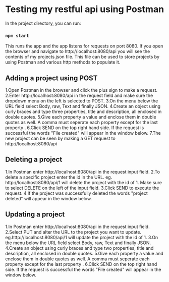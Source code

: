 # Testing my restful api using Postman

In the project directory, you can run:

### `npm start`

This runs the app and the app listens for requests on port 8080.
If you open the browser and navigate to http://localhost:8080/api you will see the contents of my projects.json file.
This file can be used to store projects by using Postman and various http methods to populate it.

## Adding a project using POST

1.Open Postman in the browser and click the plus sign to make a request.
2.Enter http://localhost:8080/api in the request field and make sure the dropdown menu on the left is selected to POST.
3.On the menu below the URL field select Body, raw, Text and finally JSON.
4.Create an object using curly braces and type three properties, title and description, all enclosed in double quotes.
5.Give each property a value and enclose them in double quotes as well. A comma must seperate each property except for the last property .
6.Click SEND on the top right hand side. If the request is successful the words "File created" will appear in the window below.
7.The new project can be seen by making a GET request to http://localhost:8080/api

## Deleting a project

1.In Postman enter http://localhost:8080/api in the request input field.
2.To delete a specific project enter the id in the URL. eg. http://localhost:8080/api/1 will delete the project with
the id of 1. Make sure to select DELETE on the left of the input field.
3.Click SEND to execute the request.
4.If the project was successfully deleted the words "project deleted" will appear in the window below.

## Updating a project

1.In Postman enter http://localhost:8080/api in the request input field.
2.Select PUT and alter the URL to the project you want to update. eg.http://localhost:8080/api/1 will update
the project with the id of 1.
3.On the menu below the URL field select Body, raw, Text and finally JSON.
4.Create an object using curly braces and type two properties, title and description, all enclosed in double quotes.
5.Give each property a value and enclose them in double quotes as well. A comma must seperate each property except for the last property .
6.Click SEND on the top right hand side. If the request is successful the words "File created" will appear in the window below.
